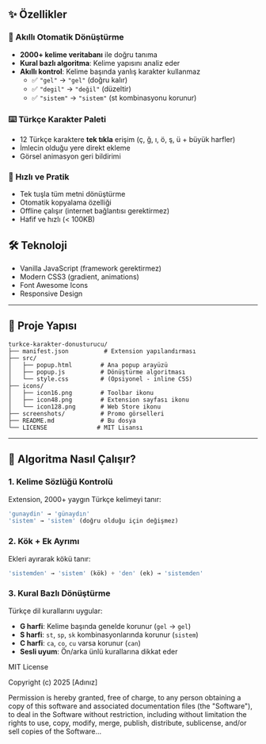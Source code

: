 

## ✨ Özellikler

### 🎯 Akıllı Otomatik Dönüştürme
- **2000+ kelime veritabanı** ile doğru tanıma
- **Kural bazlı algoritma**: Kelime yapısını analiz eder
- **Akıllı kontrol**: Kelime başında yanlış karakter kullanmaz
  - ✅ `"gel"` → `"gel"` (doğru kalır)
  - ✅ `"degil"` → `"değil"` (düzeltir)
  - ✅ `"sistem"` → `"sistem"` (st kombinasyonu korunur)

### ⌨️ Türkçe Karakter Paleti
- 12 Türkçe karaktere **tek tıkla** erişim (ç, ğ, ı, ö, ş, ü + büyük harfler)
- İmlecin olduğu yere direkt ekleme
- Görsel animasyon geri bildirimi

### 🚀 Hızlı ve Pratik
- Tek tuşla tüm metni dönüştürme
- Otomatik kopyalama özelliği
- Offline çalışır (internet bağlantısı gerektirmez)
- Hafif ve hızlı (< 100KB)


## 🛠️ Teknoloji
- Vanilla JavaScript (framework gerektirmez)
- Modern CSS3 (gradient, animations)
- Font Awesome Icons
- Responsive Design

---

## 📂 Proje Yapısı

```
turkce-karakter-donusturucu/
├── manifest.json          # Extension yapılandırması
├── src/
│   ├── popup.html        # Ana popup arayüzü
│   ├── popup.js          # Dönüştürme algoritması
│   └── style.css         # (Opsiyonel - inline CSS)
├── icons/
│   ├── icon16.png        # Toolbar ikonu
│   ├── icon48.png        # Extension sayfası ikonu
│   └── icon128.png       # Web Store ikonu
├── screenshots/          # Promo görselleri
├── README.md             # Bu dosya
└── LICENSE              # MIT Lisansı
```

---

## 🧠 Algoritma Nasıl Çalışır?

### 1. Kelime Sözlüğü Kontrolü
Extension, 2000+ yaygın Türkçe kelimeyi tanır:
```javascript
'gunaydin' → 'günaydın'
'sistem' → 'sistem' (doğru olduğu için değişmez)
```

### 2. Kök + Ek Ayrımı
Ekleri ayırarak kökü tanır:
```javascript
'sistemden' → 'sistem' (kök) + 'den' (ek) → 'sistemden'
```

### 3. Kural Bazlı Dönüştürme
Türkçe dil kurallarını uygular:
- **G harfi**: Kelime başında genelde korunur (`gel` → `gel`)
- **S harfi**: `st`, `sp`, `sk` kombinasyonlarında korunur (`sistem`)
- **C harfi**: `ca`, `co`, `cu` varsa korunur (`can`)
- **Sesli uyum**: Ön/arka ünlü kurallarına dikkat eder


MIT License

Copyright (c) 2025 [Adınız]

Permission is hereby granted, free of charge, to any person obtaining a copy
of this software and associated documentation files (the "Software"), to deal
in the Software without restriction, including without limitation the rights
to use, copy, modify, merge, publish, distribute, sublicense, and/or sell
copies of the Software...

